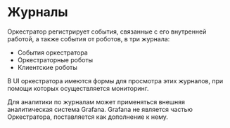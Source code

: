 # Журналы

Оркестратор регистрирует события, связанные с его внутренней работой, а также события от роботов, в три журнала: 
* События оркестратора
* Оркестраторные роботы
* Клиентские роботы

В UI оркестратора имеются формы для просмотра этих журналов, при помощи которых осуществляется мониторинг.

Для аналитики по журналам может применяться внешняя аналитическая система Grafana. Grafana не является частью Оркестратора, поставляется как дополнение к нему.

